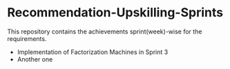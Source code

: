 # Recommendation-Upskilling-Sprints

This repository contains the achievements sprint(week)-wise for the requirements.

- Implementation of Factorization Machines in Sprint 3
- Another one

